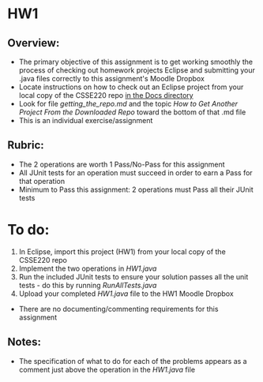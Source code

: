 # HW1

## Overview:

- The primary objective of this assignment is to get working smoothly the process of checking out homework projects Eclipse and submitting your .java files correctly to this assignment's Moodle Dropbox
- Locate instructions on how to check out an Eclipse project from your local copy of the CSSE220 repo [in the Docs directory](https://github.com/RHIT-CSSE/csse220/tree/master/Docs)
- Look for file *getting_the_repo.md* and the topic *How to Get Another Project From the Downloaded Repo* toward the bottom of that .md file
- This is an individual exercise/assignment

## Rubric:

- The 2 operations are worth 1 Pass/No-Pass for this assignment
- All JUnit tests for an operation must succeed in order to earn a Pass for that operation
- Minimum to Pass this assignment: 2 operations must Pass all their JUnit tests

# To do:

1. In Eclipse, import this project (HW1) from your local copy of the CSSE220 repo
2. Implement the two operations in *HW1.java*
3. Run the included JUnit tests to ensure your solution passes all the unit tests - do this by running *RunAllTests.java*
4. Upload your completed *HW1.java* file to the HW1 Moodle Dropbox


- There are no documenting/commenting requirements for this assignment

## Notes:
- The specification of what to do for each of the problems appears as a comment just above the operation in the *HW1.java* file
